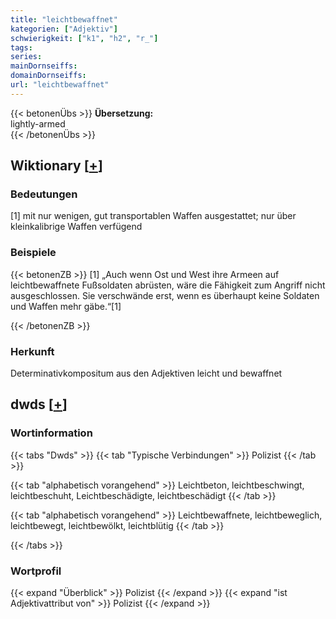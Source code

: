 ```yaml
---
title: "leichtbewaffnet"
kategorien: ["Adjektiv"]
schwierigkeit: ["k1", "h2", "r_"]
tags:
series:
mainDornseiffs:
domainDornseiffs:
url: "leichtbewaffnet"
---
```


{{< betonenÜbs >}}
**Übersetzung:**  
lightly-armed  
{{< /betonenÜbs >}}

## Wiktionary [[+](https://de.wiktionary.org/wiki/leichtbewaffnet)]

### Bedeutungen
[1] mit nur wenigen, gut transportablen Waffen ausgestattet; nur über kleinkalibrige Waffen verfügend  

### Beispiele
{{< betonenZB >}}
[1] „Auch wenn Ost und West ihre Armeen auf leichtbewaffnete Fußsoldaten abrüsten, wäre die Fähigkeit zum Angriff nicht ausgeschlossen. Sie verschwände erst, wenn es überhaupt keine Soldaten und Waffen mehr gäbe.“[1]  

{{< /betonenZB >}}
### Herkunft
Determinativkompositum aus den Adjektiven leicht und bewaffnet  



## dwds [[+](https://www.dwds.de/wb/leichtbewaffnet)]

### Wortinformation
{{< tabs "Dwds" >}}
{{< tab "Typische Verbindungen" >}}
Polizist
{{< /tab >}}

{{< tab "alphabetisch vorangehend" >}}
Leichtbeton, leichtbeschwingt, leichtbeschuht, Leichtbeschädigte, leichtbeschädigt
{{< /tab >}}

{{< tab "alphabetisch vorangehend" >}}
Leichtbewaffnete, leichtbeweglich, leichtbewegt, leichtbewölkt, leichtblütig
{{< /tab >}}

{{< /tabs >}}

### Wortprofil
{{< expand "Überblick" >}} Polizist {{< /expand >}}
{{< expand "ist Adjektivattribut von" >}} Polizist {{< /expand >}}

